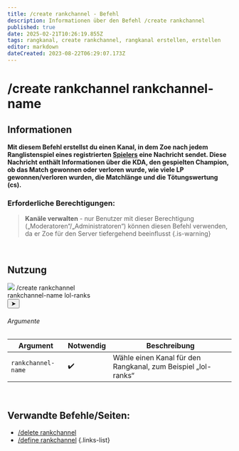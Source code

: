 ```yaml
---
title: /create rankchannel - Befehl
description: Informationen über den Befehl /create rankchannel
published: true
date: 2025-02-21T10:26:19.855Z
tags: rangkanal, create rankchannel, rangkanal erstellen, erstellen
editor: markdown
dateCreated: 2023-08-22T06:29:07.173Z
---
```


# /create rankchannel rankchannel-name
## Informationen
**Mit diesem Befehl erstellst du einen Kanal, in dem Zoe nach jedem Ranglistenspiel eines registrierten [Spielers](/de/terms/player) eine Nachricht sendet. Diese Nachricht enthält Informationen über die KDA, den gespielten Champion, ob das Match gewonnen oder verloren wurde, wie viele LP gewonnen/verloren wurden, die Matchlänge und die Tötungswertung (cs).**
<br>

### Erforderliche Berechtigungen:
>**Kanäle verwalten** - nur Benutzer mit dieser Berechtigung („Moderatoren“/„Administratoren“) können diesen Befehl verwenden, da er Zoe für den Server tiefergehend beeinflusst {.is-warning}

<br>

## Nutzung
<div class="discord-preview">
    <div class="dcp-chatbar">
        <img src="/zoe_logo.png" class="dcp-avatar">
        <span class="dcp-command">/create rankchannel</span>
        <div class="dcp-args">
            <div class="dcp-arg">
                <span class="dcp-arg-label">rankchannel-name</span>
                <span class="dcp-arg-value">lol-ranks</span>
            </div>
      	</div>
        <button class="dcp-send-btn">&#10148;</button> 
    </div>
</div>

###### Argumente
| Argument | Notwendig | Beschreibung |
|----------|----------|-------------|
| `rankchannel-name` | :heavy_check_mark: | Wähle einen Kanal für den Rangkanal, zum Beispiel „lol-ranks“ |
<br>

## Verwandte Befehle/Seiten:
-   [/delete rankchannel](/de/commands/rankchannel/delete/)
-   [/define rankchannel](/de/commands/rankchannel/define/)
{.links-list}